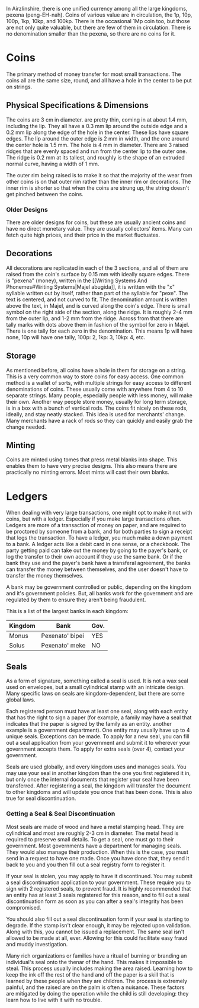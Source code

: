 In Airzlinshire, there is one unified currency among all the large kingdoms, pexena (peng-EH-nah). Coins of various value are in circulation, the 1p, 10p, 100p, 1kp, 10kp, and 100kp. There is the occasional 1Mp coin too, but those are not only quite valuable, but there are few of them in circulation. There is no denomination smaller than the pexena, so there are no coins for it.
# Coins
The primary method of money transfer for most small transactions. The coins all are the same size, round, and all have a hole in the center to be put on strings.
## Physical Specifications & Dimensions
The coins are 3 cm in diameter. are pretty thin, coming in at about 1.4 mm, including the lip. They all have a 0.3 mm lip around the outside edge and a 0.2 mm lip along the edge of the hole in the center. These lips have square edges. The lip around the outer edge is 2 mm in width, and the one around the center hole is 1.5 mm. The hole is 4 mm in diameter. There are 3 raised ridges that are evenly spaced and run from the center lip to the outer one. The ridge is 0.2 mm at its tallest, and roughly is the shape of an extruded normal curve, having a width of 1 mm.

The outer rim being raised is to make it so that the majority of the wear from other coins is on that outer rim rather than the inner rim or decorations. The inner rim is shorter so that when the coins are strung up, the string doesn't get pinched between the coins.
### Older Designs
There are older designs for coins, but these are usually ancient coins and have no direct monetary value. They are usually collectors' items. Many can fetch quite high prices, and their price in the market fluctuates.
## Decorations
All decorations are replicated in each of the 3 sections, and all of them are raised from the coin's surface by 0.15 mm with ideally square edges. There is "pexena" (money), written in the [[Writing Systems And Phonemes#Writing Systems|Majel abugida]], it is written with the "x" syllable written out by itself, rather than part of the syllable for "pexe". The text is centered, and not curved to fit. The denomination amount is written above the text, in Majel, and is curved along the coin's edge. There is small symbol on the right side of the section, along the ridge. It is roughly 2-4 mm from the outer lip, and 1-2 mm from the ridge. Across from that there are tally marks with dots above them in fashion of the symbol for zero in Majel. There is one tally for each zero in the denomination. This means 1p will have none, 10p will have one tally, 100p: 2, 1kp: 3, 10kp: 4, etc.
## Storage
As mentioned before, all coins have a hole in them for storage on a string. This is a very common way to store coins for easy access. One common method is a wallet of sorts, with multiple strings for easy access to different denominations of coins. These usually come with anywhere from 4 to 10 separate strings. Many people, especially people with less money, will make their own.
Another way people store money, usually for long term storage, is in a box with a bunch of vertical rods. The coins fit nicely on these rods, ideally, and stay neatly stacked. This idea is used for merchants' change. Many merchants have a rack of rods so they can quickly and easily grab the change needed.
## Minting
Coins are minted using tomes that press metal blanks into shape. This enables them to have very precise designs. This also means there are practically no minting errors. Most mints will cast their own blanks.
# Ledgers
When dealing with very large transactions, one might opt to make it not with coins, but with a ledger. Especially if you make large transactions often. Ledgers are more of a transaction of money on paper, and are required to be proctored by someone from a bank, and for both parties to sign a receipt that logs the transaction. To have a ledger, you much make a down payment to a bank. A ledger acts like a debit card in one sense, or a checkbook. The party getting paid can take out the money by going to the payer's bank, or log the transfer to their own account if they use the same bank. Or if the bank they use and the payer's bank have a transferal agreement, the banks can transfer the money between themselves, and the user doesn't have to transfer the money themselves.

A bank may be government controlled or public, depending on the kingdom and it's government policies. But, all banks work for the government and are regulated by them to ensure they aren't being fraudulent.

This is a list of the largest banks in each kingdom:

| Kingdom | Bank            | Gov. |
| ------- | --------------- | ---- |
| Monus   | Pexenato' bipei | YES  |
| Solus   | Pexenato' meke  | NO   |
## Seals
As a form of signature, something called a seal is used. It is not a wax seal used on envelopes, but a small cylindrical stamp with an intricate design. Many specific laws on seals are kingdom-dependent, but there are some global laws. 

Each registered person must have at least one seal, along with each entity that has the right to sign a paper (for example, a family may have a seal that indicates that the paper is signed by the family as an entity. another example is a government department). One entity may usually have up to 4 unique seals. Exceptions can be made. To apply for a new seal, you can fill out a seal application from your government and submit it to wherever your government accepts them. To apply for extra seals (over 4), contact your government.

Seals are used globally, and every kingdom uses and manages seals. You may use your seal in another kingdom than the one you first registered it in, but only once the internal documents that register your seal have been transferred. After registering a seal, the kingdom will transfer the document to other kingdoms and will update you once that has been done. This is also true for seal discontinuation.
### Getting a Seal & Seal Discontinuation
Most seals are made of wood and have a metal stamping head. They are cylindrical and most are roughly 2-3 cm in diameter. The metal head is required to preserve small details. To get a seal, one must go to their government. Most governments have a department for managing seals. They would also manage their production. When this is the case, you must send in a request to have one made. Once you have done that, they send it back to you and you then fill out a seal registry form to register it.

If your seal is stolen, you may apply to have it discontinued. You may submit a seal discontinuation application to your government. These require you to sign with 2 registered seals, to prevent fraud. It is highly recommended that an entity has at least 3 seals registered for this reason, and to fill out a seal discontinuation form as soon as you can after a seal's integrity has been compromised.

You should also fill out a seal discontinuation form if your seal is starting to degrade. If the stamp isn't clear enough, it may be rejected upon validation. Along with this, you cannot be issued a replacement. The same seal isn't allowed to be made at all, ever. Allowing for this could facilitate easy fraud and muddy investigation.

Many rich organizations or families have a ritual of burning or branding an individual's seal onto the thenar of the hand. This makes it impossible to steal. This process usually includes making the area raised. Learning how to keep the ink off the rest of the hand and off the paper is a skill that is learned by these people when they are children. The process is extremely painful, and the raised are on the palm is often a nuisance. These factors are mitigated by doing the operation while the child is still developing: they learn how to live with it with no trouble.